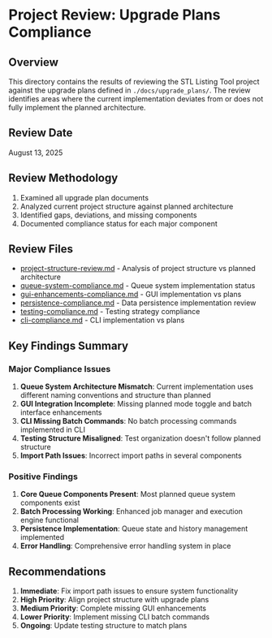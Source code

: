 # Project Review: Upgrade Plans Compliance

## Overview

This directory contains the results of reviewing the STL Listing Tool project against the upgrade plans defined in `./docs/upgrade_plans/`. The review identifies areas where the current implementation deviates from or does not fully implement the planned architecture.

## Review Date

August 13, 2025

## Review Methodology

1. Examined all upgrade plan documents
2. Analyzed current project structure against planned architecture  
3. Identified gaps, deviations, and missing components
4. Documented compliance status for each major component

## Review Files

- [project-structure-review.md](./project-structure-review.md) - Analysis of project structure vs planned architecture
- [queue-system-compliance.md](./queue-system-compliance.md) - Queue system implementation status
- [gui-enhancements-compliance.md](./gui-enhancements-compliance.md) - GUI implementation vs plans
- [persistence-compliance.md](./persistence-compliance.md) - Data persistence implementation review
- [testing-compliance.md](./testing-compliance.md) - Testing strategy compliance
- [cli-compliance.md](./cli-compliance.md) - CLI implementation vs plans

## Key Findings Summary

### Major Compliance Issues

1. **Queue System Architecture Mismatch**: Current implementation uses different naming conventions and structure than planned
2. **GUI Integration Incomplete**: Missing planned mode toggle and batch interface enhancements
3. **CLI Missing Batch Commands**: No batch processing commands implemented in CLI
4. **Testing Structure Misaligned**: Test organization doesn't follow planned structure
5. **Import Path Issues**: Incorrect import paths in several components

### Positive Findings

1. **Core Queue Components Present**: Most planned queue system components exist
2. **Batch Processing Working**: Enhanced job manager and execution engine functional
3. **Persistence Implementation**: Queue state and history management implemented
4. **Error Handling**: Comprehensive error handling system in place

## Recommendations

1. **Immediate**: Fix import path issues to ensure system functionality
2. **High Priority**: Align project structure with upgrade plans
3. **Medium Priority**: Complete missing GUI enhancements
4. **Lower Priority**: Implement missing CLI batch commands
5. **Ongoing**: Update testing structure to match plans